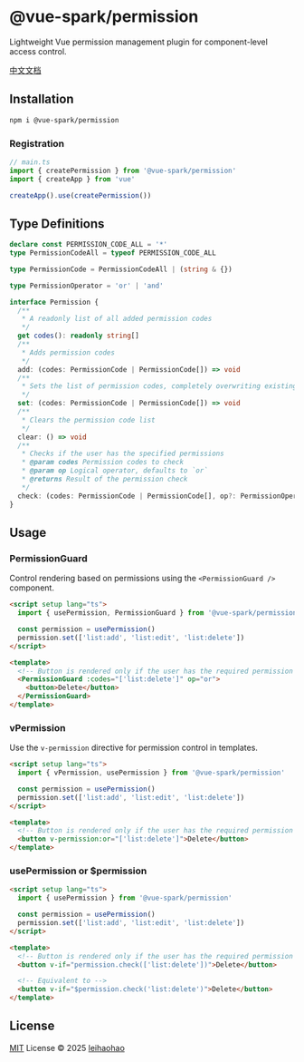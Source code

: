 # @vue-spark/permission

Lightweight Vue permission management plugin for component-level access control.

[中文文档](https://github.com/vue-spark/permission/blob/main/README.zh-CN.md)

## Installation

```sh
npm i @vue-spark/permission
```

### Registration

```ts
// main.ts
import { createPermission } from '@vue-spark/permission'
import { createApp } from 'vue'

createApp().use(createPermission())
```

## Type Definitions

```ts
declare const PERMISSION_CODE_ALL = '*'
type PermissionCodeAll = typeof PERMISSION_CODE_ALL

type PermissionCode = PermissionCodeAll | (string & {})

type PermissionOperator = 'or' | 'and'

interface Permission {
  /**
   * A readonly list of all added permission codes
   */
  get codes(): readonly string[]
  /**
   * Adds permission codes
   */
  add: (codes: PermissionCode | PermissionCode[]) => void
  /**
   * Sets the list of permission codes, completely overwriting existing ones
   */
  set: (codes: PermissionCode | PermissionCode[]) => void
  /**
   * Clears the permission code list
   */
  clear: () => void
  /**
   * Checks if the user has the specified permissions
   * @param codes Permission codes to check
   * @param op Logical operator, defaults to `or`
   * @returns Result of the permission check
   */
  check: (codes: PermissionCode | PermissionCode[], op?: PermissionOperator) => boolean
}
```

## Usage

### PermissionGuard

Control rendering based on permissions using the `<PermissionGuard />` component.

```html
<script setup lang="ts">
  import { usePermission, PermissionGuard } from '@vue-spark/permission'

  const permission = usePermission()
  permission.set(['list:add', 'list:edit', 'list:delete'])
</script>

<template>
  <!-- Button is rendered only if the user has the required permission -->
  <PermissionGuard :codes="['list:delete']" op="or">
    <button>Delete</button>
  </PermissionGuard>
</template>
```

### vPermission

Use the `v-permission` directive for permission control in templates.

```html
<script setup lang="ts">
  import { vPermission, usePermission } from '@vue-spark/permission'

  const permission = usePermission()
  permission.set(['list:add', 'list:edit', 'list:delete'])
</script>

<template>
  <!-- Button is rendered only if the user has the required permission -->
  <button v-permission:or="['list:delete']">Delete</button>
</template>
```

### usePermission or $permission

```html
<script setup lang="ts">
  import { usePermission } from '@vue-spark/permission'

  const permission = usePermission()
  permission.set(['list:add', 'list:edit', 'list:delete'])
</script>

<template>
  <!-- Button is rendered only if the user has the required permission -->
  <button v-if="permission.check(['list:delete'])">Delete</button>

  <!-- Equivalent to -->
  <button v-if="$permission.check('list:delete')">Delete</button>
</template>
```

## License

[MIT](./LICENSE) License © 2025 [leihaohao](https://github.com/l246804)

